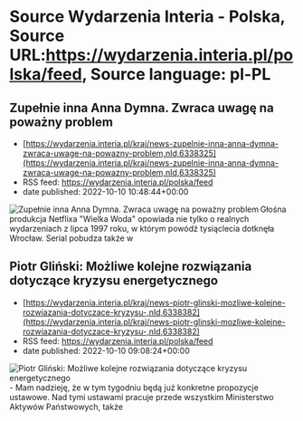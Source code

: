 # Source Wydarzenia Interia - Polska, Source URL:https://wydarzenia.interia.pl/polska/feed, Source language: pl-PL

## Zupełnie inna Anna Dymna. Zwraca uwagę na poważny problem
 - [https://wydarzenia.interia.pl/kraj/news-zupelnie-inna-anna-dymna-zwraca-uwage-na-powazny-problem,nId,6338325](https://wydarzenia.interia.pl/kraj/news-zupelnie-inna-anna-dymna-zwraca-uwage-na-powazny-problem,nId,6338325)
 - RSS feed: https://wydarzenia.interia.pl/polska/feed
 - date published: 2022-10-10 10:48:44+00:00

<p><a href="https://wydarzenia.interia.pl/kraj/news-zupelnie-inna-anna-dymna-zwraca-uwage-na-powazny-problem,nId,6338325"><img align="left" alt="Zupełnie inna Anna Dymna. Zwraca uwagę na poważny problem " src="https://i.iplsc.com/zupelnie-inna-anna-dymna-zwraca-uwage-na-powazny-problem/000G5VRHT8LD394T-C321.jpg" /></a>Głośna produkcja Netflixa &quot;Wielka Woda&quot; opowiada nie tylko o realnych wydarzeniach z lipca 1997 roku, w którym powódź tysiąclecia dotknęła Wrocław. Serial pobudza także w

## Piotr Gliński: Możliwe kolejne rozwiązania dotyczące kryzysu energetycznego
 - [https://wydarzenia.interia.pl/kraj/news-piotr-glinski-mozliwe-kolejne-rozwiazania-dotyczace-kryzysu-,nId,6338382](https://wydarzenia.interia.pl/kraj/news-piotr-glinski-mozliwe-kolejne-rozwiazania-dotyczace-kryzysu-,nId,6338382)
 - RSS feed: https://wydarzenia.interia.pl/polska/feed
 - date published: 2022-10-10 09:08:24+00:00

<p><a href="https://wydarzenia.interia.pl/kraj/news-piotr-glinski-mozliwe-kolejne-rozwiazania-dotyczace-kryzysu-,nId,6338382"><img align="left" alt="Piotr Gliński: Możliwe kolejne rozwiązania dotyczące kryzysu energetycznego" src="https://i.iplsc.com/piotr-glinski-mozliwe-kolejne-rozwiazania-dotyczace-kryzysu/000FKF8H8PT3YJSF-C321.jpg" /></a>- Mam nadzieję, że w tym tygodniu będą już konkretne propozycje ustawowe. Nad tymi ustawami pracuje przede wszystkim Ministerstwo Aktywów Państwowych, także
